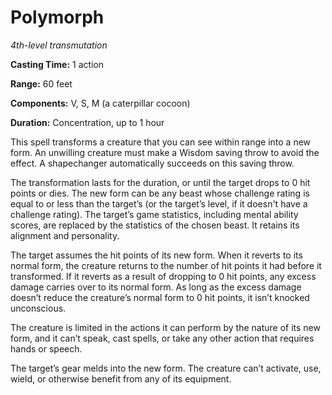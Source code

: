 <title>Polymorph</title>

# Polymorph

_4th-level transmutation_

**Casting Time:** 1 action

**Range:** 60 feet

**Components:** V, S, M (a caterpillar cocoon)

**Duration:** Concentration, up to 1 hour

This spell transforms a creature that you can
see within range into a new form. An
unwilling creature must make a Wisdom saving
throw to avoid the effect. A shapechanger
automatically succeeds on this saving throw.

The transformation lasts for the duration, or
until the target drops to 0 hit points or
dies. The new form can be any beast whose
challenge rating is equal to or less than the
target’s (or the target’s level, if it
doesn't have a challenge rating). The
target’s game statistics, including mental
ability scores, are replaced by the
statistics of the chosen beast. It retains
its alignment and personality.

The target assumes the hit points of its new
form. When it reverts to its normal form, the
creature returns to the number of hit points
it had before it transformed. If it reverts
as a result of dropping to 0 hit points, any
excess damage carries over to its normal
form. As long as the excess damage doesn’t
reduce the creature’s normal form to 0 hit
points, it isn’t knocked unconscious.

The creature is limited in the actions it can
perform by the nature of its new form, and it
can’t speak, cast spells, or take any other
action that requires hands or speech.

The target’s gear melds into the new form.
The creature can’t activate, use, wield, or
otherwise benefit from any of its equipment.



